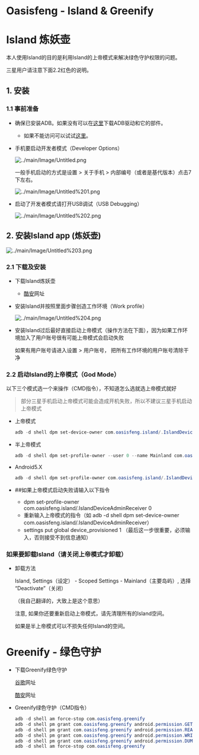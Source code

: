 # Oasisfeng - Island & Greenify

# Island 炼妖壶

本人使用Island的目的是利用Island的上帝模式来解决绿色守护权限的问题。

三星用户请注意下面2.2红色的说明。

## 1. 安装

### 1.1 事前准备

- 确保已安装ADB。如果没有可以在[这里](https://developer.android.com/studio/releases/platform-tools)下载ADB驱动和它的部件。
    - 如果不能访问可以试试[这里](https://blog.csdn.net/weixin_43927138/article/details/90477966)。
- 手机要启动开发者模式（Developer Options）

    ![../main/Image/Untitled.png](../main/Image/Untitled.png)

    一般手机启动的方式是设置 > 关于手机 > 内部编号（或者是基代版本）点击7下左右。

    ![../main/Image/Untitled%201.png](../main/Image/Untitled%201.png)

- 启动了开发者模式请打开USB调试（USB Debugging）

    ![../main/Image/Untitled%202.png](../main/Image/Untitled%202.png)

## 2. 安装Island app (炼妖壶)

![../main/Image/Untitled%203.png](../main/Image/Untitled%203.png)

### 2.1 下载及安装

- 下载Island炼妖壶
    - [酷安](https://www.coolapk.com/apk/com.oasisfeng.island)网址
- 安装Island并按照里面步骤创造工作环境（Work profile）

    ![../main/Image/Untitled%204.png](../main/Image/Untitled%204.png)

- 安装Island过后最好直接启动上帝模式（操作方法在下面），因为如果工作环境加入了用户账号很有可能上帝模式会启动失败

    如果有用户账号请进入设置 > 用户账号， 把所有工作环境的用户账号清除干净

### 2.2 启动Island的上帝模式（God Mode）

以下三个模式选一个来操作（CMD指令），不知道怎么选就选上帝模式就好

> 部分三星手机启动上帝模式可能会造成开机失败，所以不建议三星手机启动上帝模式

- 上帝模式

    ```powershell
    adb -d shell dpm set-device-owner com.oasisfeng.island/.IslandDeviceAdminReceiver
    ```

- 半上帝模式

    ```powershell
    adb -d shell dpm set-profile-owner --user 0 --name Mainland com.oasisfeng.island/.IslandDeviceAdminReceiver
    ```

- Android5.X

    ```powershell
    adb -d shell dpm set-profile-owner com.oasisfeng.island/.IslandDeviceAdminReceiver 0
    ```

- ##如果上帝模式启动失败请输入以下指令
    - dpm set-profile-owner com.oasisfeng.island/.IslandDeviceAdminReceiver 0
    - 重新输入上帝模式的指令（如 adb -d shell dpm set-device-owner com.oasisfeng.island/.IslandDeviceAdminReceiver）
    - settings put global device_provisioned 1 （最后这一步很重要，必须输入，否则接受不到信息通知）

### 如果要卸载Island（请关闭上帝模式才卸载）

- 卸载方法

    Island, Settings（设定） - Scoped Settings - Mainland（主要岛屿）, 选择 “Deactivate”（关闭）

    （我自己翻译的，大致上是这个意思）

    注意, 如果你还要重新启动上帝模式，请先清理所有的Island空间。

    如果是半上帝模式可以不损失任何Island的空间。

# Greenify - 绿色守护

- 下载Greenify绿色守护

    [谷歌](https://play.google.com/store/apps/details?id=com.oasisfeng.greenify)网址

    [酷安](https://www.coolapk.com/apk/com.oasisfeng.greenify)网址

- Greenify绿色守护（CMD指令）

    ```powershell
    adb -d shell am force-stop com.oasisfeng.greenify
    adb -d shell pm grant com.oasisfeng.greenify android.permission.GET_APP_OPS_STATS
    adb -d shell pm grant com.oasisfeng.greenify android.permission.READ_LOGS
    adb -d shell pm grant com.oasisfeng.greenify android.permission.WRITE_SECURE_SETTINGS
    adb -d shell pm grant com.oasisfeng.greenify android.permission.DUMP
    adb -d shell am force-stop com.oasisfeng.greenify
    ```
